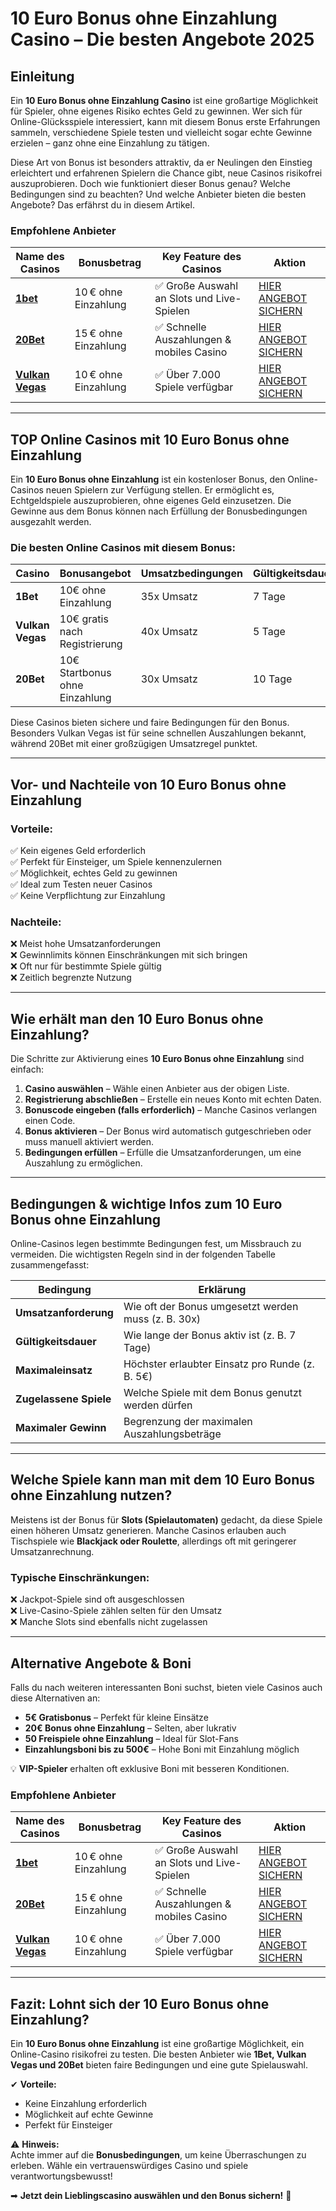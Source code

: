 # 10 Euro Bonus ohne Einzahlung Casino – Die besten Angebote 2025

## Einleitung

Ein **10 Euro Bonus ohne Einzahlung Casino** ist eine großartige Möglichkeit für Spieler, ohne eigenes Risiko echtes Geld zu gewinnen. Wer sich für Online-Glücksspiele interessiert, kann mit diesem Bonus erste Erfahrungen sammeln, verschiedene Spiele testen und vielleicht sogar echte Gewinne erzielen – ganz ohne eine Einzahlung zu tätigen.

Diese Art von Bonus ist besonders attraktiv, da er Neulingen den Einstieg erleichtert und erfahrenen Spielern die Chance gibt, neue Casinos risikofrei auszuprobieren. Doch wie funktioniert dieser Bonus genau? Welche Bedingungen sind zu beachten? Und welche Anbieter bieten die besten Angebote? Das erfährst du in diesem Artikel.

### Empfohlene Anbieter  

| Name des Casinos | Bonusbetrag | Key Feature des Casinos | Aktion |
|------------------|------------|-------------------------|------------|
| [**1bet**](https://bitqoo.com/1bet-casino/) | 10 € ohne Einzahlung | ✅ Große Auswahl an Slots und Live-Spielen | [HIER ANGEBOT SICHERN](https://bitqoo.com/1bet-casino/) |
| [**20Bet**](https://bitqoo.com/20-bet/) | 15 € ohne Einzahlung | ✅ Schnelle Auszahlungen & mobiles Casino | [HIER ANGEBOT SICHERN](https://bitqoo.com/20-bet/) |
| [**Vulkan Vegas**](https://bitqoo.com/vulkan-vegas/) | 10 € ohne Einzahlung | ✅ Über 7.000 Spiele verfügbar | [HIER ANGEBOT SICHERN](https://bitqoo.com/vulkan-vegas/) |

---

## TOP Online Casinos mit 10 Euro Bonus ohne Einzahlung

Ein **10 Euro Bonus ohne Einzahlung** ist ein kostenloser Bonus, den Online-Casinos neuen Spielern zur Verfügung stellen. Er ermöglicht es, Echtgeldspiele auszuprobieren, ohne eigenes Geld einzusetzen. Die Gewinne aus dem Bonus können nach Erfüllung der Bonusbedingungen ausgezahlt werden.

### Die besten Online Casinos mit diesem Bonus:

| Casino         | Bonusangebot                  | Umsatzbedingungen | Gültigkeitsdauer |
|---------------|------------------------------|-------------------|-----------------|
| **1Bet**       | 10€ ohne Einzahlung           | 35x Umsatz        | 7 Tage         |
| **Vulkan Vegas** | 10€ gratis nach Registrierung | 40x Umsatz        | 5 Tage         |
| **20Bet**      | 10€ Startbonus ohne Einzahlung | 30x Umsatz        | 10 Tage        |

Diese Casinos bieten sichere und faire Bedingungen für den Bonus. Besonders Vulkan Vegas ist für seine schnellen Auszahlungen bekannt, während 20Bet mit einer großzügigen Umsatzregel punktet.

---

## Vor- und Nachteile von 10 Euro Bonus ohne Einzahlung

### Vorteile:
✅ Kein eigenes Geld erforderlich  
✅ Perfekt für Einsteiger, um Spiele kennenzulernen  
✅ Möglichkeit, echtes Geld zu gewinnen  
✅ Ideal zum Testen neuer Casinos  
✅ Keine Verpflichtung zur Einzahlung  

### Nachteile:
❌ Meist hohe Umsatzanforderungen  
❌ Gewinnlimits können Einschränkungen mit sich bringen  
❌ Oft nur für bestimmte Spiele gültig  
❌ Zeitlich begrenzte Nutzung  

---

## Wie erhält man den 10 Euro Bonus ohne Einzahlung?

Die Schritte zur Aktivierung eines **10 Euro Bonus ohne Einzahlung** sind einfach:

1. **Casino auswählen** – Wähle einen Anbieter aus der obigen Liste.
2. **Registrierung abschließen** – Erstelle ein neues Konto mit echten Daten.
3. **Bonuscode eingeben (falls erforderlich)** – Manche Casinos verlangen einen Code.
4. **Bonus aktivieren** – Der Bonus wird automatisch gutgeschrieben oder muss manuell aktiviert werden.
5. **Bedingungen erfüllen** – Erfülle die Umsatzanforderungen, um eine Auszahlung zu ermöglichen.

---

## Bedingungen & wichtige Infos zum 10 Euro Bonus ohne Einzahlung

Online-Casinos legen bestimmte Bedingungen fest, um Missbrauch zu vermeiden. Die wichtigsten Regeln sind in der folgenden Tabelle zusammengefasst:

| Bedingung            | Erklärung |
|----------------------|-----------|
| **Umsatzanforderung** | Wie oft der Bonus umgesetzt werden muss (z. B. 30x) |
| **Gültigkeitsdauer** | Wie lange der Bonus aktiv ist (z. B. 7 Tage) |
| **Maximaleinsatz** | Höchster erlaubter Einsatz pro Runde (z. B. 5€) |
| **Zugelassene Spiele** | Welche Spiele mit dem Bonus genutzt werden dürfen |
| **Maximaler Gewinn** | Begrenzung der maximalen Auszahlungsbeträge |

---

## Welche Spiele kann man mit dem 10 Euro Bonus ohne Einzahlung nutzen?

Meistens ist der Bonus für **Slots (Spielautomaten)** gedacht, da diese Spiele einen höheren Umsatz generieren. Manche Casinos erlauben auch Tischspiele wie **Blackjack oder Roulette**, allerdings oft mit geringerer Umsatzanrechnung.

### Typische Einschränkungen:
❌ Jackpot-Spiele sind oft ausgeschlossen  
❌ Live-Casino-Spiele zählen selten für den Umsatz  
❌ Manche Slots sind ebenfalls nicht zugelassen  

---

## Alternative Angebote & Boni

Falls du nach weiteren interessanten Boni suchst, bieten viele Casinos auch diese Alternativen an:

- **5€ Gratisbonus** – Perfekt für kleine Einsätze  
- **20€ Bonus ohne Einzahlung** – Selten, aber lukrativ  
- **50 Freispiele ohne Einzahlung** – Ideal für Slot-Fans  
- **Einzahlungsboni bis zu 500€** – Hohe Boni mit Einzahlung möglich  

💡 **VIP-Spieler** erhalten oft exklusive Boni mit besseren Konditionen.

### Empfohlene Anbieter  

| Name des Casinos | Bonusbetrag | Key Feature des Casinos | Aktion |
|------------------|------------|-------------------------|------------|
| [**1bet**](https://bitqoo.com/1bet-casino/) | 10 € ohne Einzahlung | ✅ Große Auswahl an Slots und Live-Spielen | [HIER ANGEBOT SICHERN](https://bitqoo.com/1bet-casino/) |
| [**20Bet**](https://bitqoo.com/20-bet/) | 15 € ohne Einzahlung | ✅ Schnelle Auszahlungen & mobiles Casino | [HIER ANGEBOT SICHERN](https://bitqoo.com/20-bet/) |
| [**Vulkan Vegas**](https://bitqoo.com/vulkan-vegas/) | 10 € ohne Einzahlung | ✅ Über 7.000 Spiele verfügbar | [HIER ANGEBOT SICHERN](https://bitqoo.com/vulkan-vegas/) |

---

## Fazit: Lohnt sich der 10 Euro Bonus ohne Einzahlung?

Ein **10 Euro Bonus ohne Einzahlung** ist eine großartige Möglichkeit, ein Online-Casino risikofrei zu testen. Die besten Anbieter wie **1Bet, Vulkan Vegas und 20Bet** bieten faire Bedingungen und eine gute Spielauswahl.

✔ **Vorteile:**  
- Keine Einzahlung erforderlich  
- Möglichkeit auf echte Gewinne  
- Perfekt für Einsteiger  

⚠ **Hinweis:**  
Achte immer auf die **Bonusbedingungen**, um keine Überraschungen zu erleben. Wähle ein vertrauenswürdiges Casino und spiele verantwortungsbewusst!

➡ **Jetzt dein Lieblingscasino auswählen und den Bonus sichern!** 🎰
